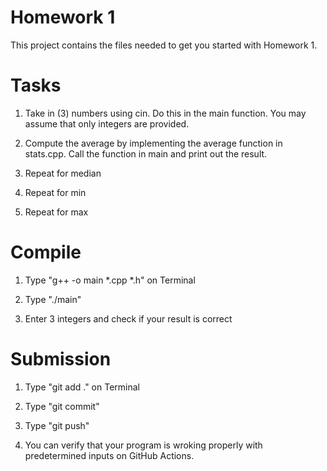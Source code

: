 # Homework 1

This project contains the files needed to get you started with Homework 1. 

# Tasks

1. Take in (3) numbers using cin. Do this in the main function. You may assume that only integers are provided. 

2. Compute the average by implementing the average function in stats.cpp. Call the function in main and print out the result. 

3. Repeat for median

4. Repeat for min 

5. Repeat for max

# Compile

1. Type "g++ -o main *.cpp *.h" on Terminal

2. Type "./main"

3. Enter 3 integers and check if your result is correct


# Submission

1. Type "git add ." on Terminal

2. Type "git commit"

3. Type "git push"

4. You can verify that your program is wroking properly with predetermined inputs on GitHub Actions.
